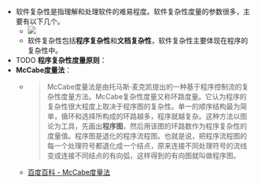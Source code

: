 - 软件复杂性是指理解和处理软件的难易程度。软件复杂性度量的参数很多，主要有以下几个。
	- ![](http://www.plantuml.com/plantuml/svg/SoWkIImgoStCIybDBE3Yqb9uiNVzaztRdYxfVJQtwLd3ygUxbhrix-VIqefNUB6yvTcAXM3cordxW19WvlFTav_DQm4pdytSzQ9vBqZ28HLe7jHC0000)
	- 软件复杂性包括**程序复杂性**和**文档复杂性**，软件复杂性主要体现在程序的复杂性中。
- TODO **程序复杂性度量原则**：
- **McCabe度量法**：
	- > McCabe度量法是由托马斯·麦克凯提出的一种基于程序控制流的复杂性度量方法。McCabe复杂性度量又称环路度量。它认为程序的复杂性很大程度上取决于程序图的复杂性。单一的顺序结构最为简单，循环和选择所构成的环路越多，程序就越复杂。这种方法以图论为工具，先画出**程序图**，然后用该图的环路数作为程序复杂性的度量值。程序图是退化的程序流程图。也就是说，把程序流程图的每一个处理符号都退化成一个结点，原来连接不同处理符号的流线变成连接不同结点的有向弧，这样得到的有向图就叫做程序图。
	- [百度百科 - McCabe度量法](https://baike.baidu.com/item/McCabe%E5%BA%A6%E9%87%8F%E6%B3%95)